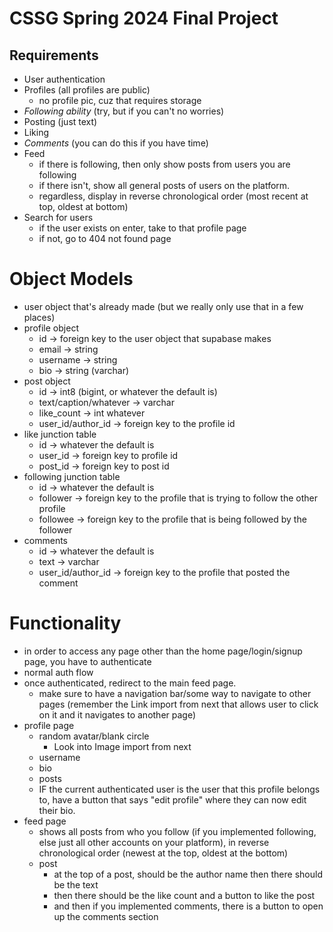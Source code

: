 # CSSG Spring 2024 Final Project

## Requirements 

- User authentication
- Profiles (all profiles are public)
  - no profile pic, cuz that requires storage
- _Following ability_ (try, but if you can't no worries)
- Posting (just text)
- Liking
- _Comments_ (you can do this if you have time)
- Feed
  - if there is following, then only show posts from users you are following
  - if there isn't, show all general posts of users on the platform.
  - regardless, display in reverse chronological order (most recent at top, oldest at bottom)
- Search for users
  - if the user exists on enter, take to that profile page
  - if not, go to 404 not found page
 
# Object Models

- user object that's already made (but we really only use that in a few places)
- profile object
  - id -> foreign key to the user object that supabase makes
  - email -> string 
  - username -> string
  - bio -> string (varchar)
- post object
  - id -> int8 (bigint, or whatever the default is)
  - text/caption/whatever -> varchar
  - like_count -> int whatever
  - user_id/author_id -> foreign key to the profile id
- like junction table
  - id -> whatever the default is
  - user_id -> foreign key to profile id
  - post_id -> foreign key to post id
- following junction table
  - id -> whatever the default is
  - follower -> foreign key to the profile that is trying to follow the other profile
  - followee -> foreign key to the profile that is being followed by the follower
- comments
  - id -> whatever the default is
  - text -> varchar
  - user_id/author_id -> foreign key to the profile that posted the comment
 
# Functionality
- in order to access any page other than the home page/login/signup page, you have to authenticate
- normal auth flow
- once authenticated, redirect to the main feed page.
  - make sure to have a navigation bar/some way to navigate to other pages (remember the Link import from next that allows user to click on it and it navigates to another page)
- profile page
  - random avatar/blank circle
    - Look into Image import from next
  - username
  - bio
  - posts
  - IF the current authenticated user is the user that this profile belongs to, have a button that says "edit profile" where they can now edit their bio.
- feed page
  - shows all posts from who you follow (if you implemented following, else just all other accounts on your platform), in reverse chronological order (newest at the top, oldest at the bottom)
  - post
    - at the top of a post, should be the author name
    then there should be the text
    - then there should be the like count and a button to like the post
    - and then if you implemented comments, there is a button to open up the comments section
